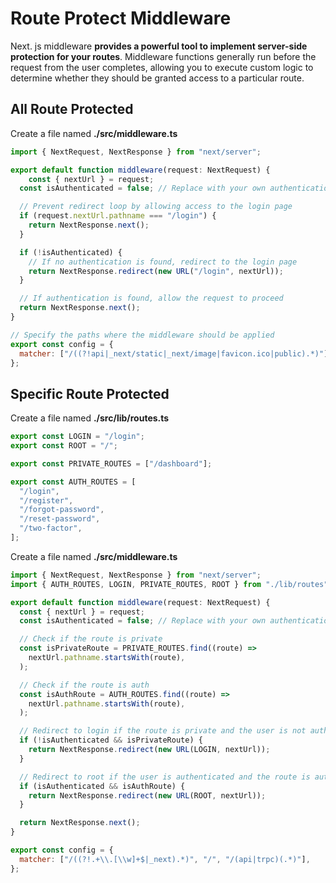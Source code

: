 # Route Protect Middleware

Next. js middleware **provides a powerful tool to implement server-side protection for your routes**. Middleware functions generally run before the request from the user completes, allowing you to execute custom logic to determine whether they should be granted access to a particular route.

## All Route Protected

Create a file named **./src/middleware.ts**

```jsx
import { NextRequest, NextResponse } from "next/server";

export default function middleware(request: NextRequest) {
	const { nextUrl } = request;
  const isAuthenticated = false; // Replace with your own authentication logic

  // Prevent redirect loop by allowing access to the login page
  if (request.nextUrl.pathname === "/login") {
    return NextResponse.next();
  }

  if (!isAuthenticated) {
    // If no authentication is found, redirect to the login page
    return NextResponse.redirect(new URL("/login", nextUrl));
  }

  // If authentication is found, allow the request to proceed
  return NextResponse.next();
}

// Specify the paths where the middleware should be applied
export const config = {
  matcher: ["/((?!api|_next/static|_next/image|favicon.ico|public).*)"],
};
```

## Specific Route Protected

Create a file named **./src/lib/routes.ts**

```jsx
export const LOGIN = "/login";
export const ROOT = "/";

export const PRIVATE_ROUTES = ["/dashboard"];

export const AUTH_ROUTES = [
  "/login",
  "/register",
  "/forgot-password",
  "/reset-password",
  "/two-factor",
];
```

Create a file named **./src/middleware.ts**

```jsx
import { NextRequest, NextResponse } from "next/server";
import { AUTH_ROUTES, LOGIN, PRIVATE_ROUTES, ROOT } from "./lib/routes";

export default function middleware(request: NextRequest) {
  const { nextUrl } = request;
  const isAuthenticated = false; // Replace with your own authentication logic

  // Check if the route is private
  const isPrivateRoute = PRIVATE_ROUTES.find((route) =>
    nextUrl.pathname.startsWith(route),
  );

  // Check if the route is auth
  const isAuthRoute = AUTH_ROUTES.find((route) =>
    nextUrl.pathname.startsWith(route),
  );

  // Redirect to login if the route is private and the user is not authenticated
  if (!isAuthenticated && isPrivateRoute) {
    return NextResponse.redirect(new URL(LOGIN, nextUrl));
  }

  // Redirect to root if the user is authenticated and the route is auth
  if (isAuthenticated && isAuthRoute) {
    return NextResponse.redirect(new URL(ROOT, nextUrl));
  }

  return NextResponse.next();
}

export const config = {
  matcher: ["/((?!.+\\.[\\w]+$|_next).*)", "/", "/(api|trpc)(.*)"],
};
```